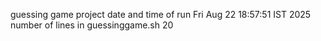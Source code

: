 guessing game project 
date and time of run Fri Aug 22 18:57:51 IST 2025
number of lines in guessinggame.sh 20
